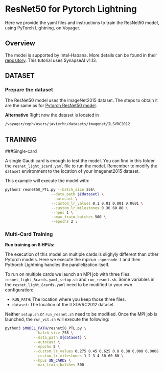 # ResNet50 for Pytorch Lightning
Here we provide the yaml files and instructions to train the ResNet50 model, using PyTorch Lightning, on Voyager.


## Overview

The model is supported by Intel-Habana. More details can be found in their [repository](https://github.com/HabanaAI/Model-References/tree/1.13.0/PyTorch/computer_vision/classification/lightning/resnet). This tutorial uses SynapseAI v1.13.



## DATASET

### Prepare the dataset
The ResNet50 model uses the ImageNet2015 dataset. The steps to obtain it are the same as for [Pytorch ResNet50 model](/PyTorch/computer_vision/classification/torchvision).

**Alternative**
Right now the dataset is located in
```bash
/voyager/ceph/users/javierhn/datasets/imagenet/ILSVRC2012
```



## TRAINING

###Single-card

A single Gaudi card is enough to test the model. You can find in this folder the `resnet_light_1card.yaml` file to run the model. Remember to modify the `dataset` environment to the location of your Imagenet2015 dataset.

This example will execute the model with:
```bash
python3 resnet50_PTL.py --batch_size 256\
                     --data_path ${dataset} \
                     --autocast \
                     --custom_lr_values 0.1 0.01 0.001 0.0001 \
                     --custom_lr_milestones 0 30 60 80 \
                     --hpus 1 \
                     --max_train_batches 500 \
                     --epochs 2 ;
```


### Multi-Card Training

**Run training on 8 HPUs:**

The execution of this model on multiple cards is slighyly different than other Pytorch models. Here we execute the mpirun `-npernode 1` and then Pythorch Lightning handles the parallelization itself.

To run on multiple cards we launch an MPI job with three files: `resnet_light_8cards.yaml`, `setup.sh` and `run_resnet.sh`. Some variables in the `resnet_light_8cards.yaml` need to be modified to your own configuration:
- `RUN_PATH`: The location where you keep those three files.
- `dataset`: The location of the ILSDVRC2012 dataset.


Neither `setup.sh` or `run_resnet.sh` need to be modified. Once the MPI job is launched, the `run_vit.sh` will execute the following:
```bash
python3 $MODEL_PATH/resnet50_PTL.py \
             --batch_size 256 \
             --data_path ${dataset} \
             --autocast \
             --epochs 5 \
             --custom_lr_values 0.275 0.45 0.625 0.8 0.08 0.008 0.0008 \
             --custom_lr_milestones 1 2 3 4 30 60 80 \
             --hpus $N_CARDS \
             --max_train_batches 500

```





